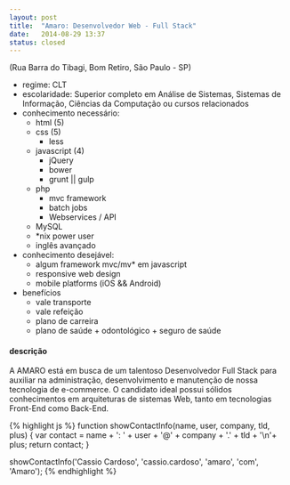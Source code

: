 ```yaml
---
layout: post
title:  "Amaro: Desenvolvedor Web - Full Stack"
date:   2014-08-29 13:37
status: closed
---
```


(Rua Barra do Tibagi, Bom Retiro, São Paulo - SP)

* regime: CLT
* escolaridade: Superior completo em Análise de Sistemas, Sistemas de Informação, Ciências da Computação ou cursos relacionados
* conhecimento necessário:
  * html (5)
  * css (5)
    * less
  * javascript (4)
    * jQuery
    * bower
    * grunt || gulp
  * php
    * mvc framework
    * batch jobs
    * Webservices / API
  * MySQL
  * *nix power user
  * inglês avançado
* conhecimento desejável:
  * algum framework mvc/mv* em javascript
  * responsive web design
  * mobile platforms (iOS && Android)
* benefícios
  * vale transporte
  * vale refeição
  * plano de carreira
  * plano de saúde + odontológico + seguro de saúde

#### descrição

A AMARO está em busca de um talentoso Desenvolvedor Full Stack para auxiliar na administração, desenvolvimento e manutenção de nossa tecnologia de e-commerce. O candidato ideal possui sólidos conhecimentos em arquiteturas de sistemas Web, tanto em tecnologias Front-End como Back-End.

{% highlight js %}
function showContactInfo(name, user, company, tld, plus) {
  var contact = name + ': ' + user + '@' + company + '.' + tld + '\n'+ plus;
  return contact;
}

showContactInfo('Cassio Cardoso', 'cassio.cardoso', 'amaro', 'com', 'Amaro');
{% endhighlight %}
